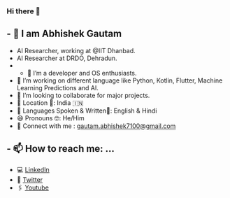 ### Hi there 👋

## - 🌺 I am Abhishek Gautam
- AI Researcher, working at @IIT Dhanbad.
- AI Researcher at DRDO, Dehradun.
- - 🔭 I’m a developer and OS enthusiasts.
- 🌱 I’m working on different language like Python, Kotlin, Flutter, Machine Learning Predictions
and AI.
- 👯 I’m looking to collaborate for major projects.
- 📌 Location 📍: India 🇮🇳
- 🔭 Languages Spoken & Written📝: English & Hindi 
- 😄 Pronouns 🤓: He/Him
- 💬 Connect with me : gautam.abhishek7100@gmail.com

## - 📫 How to reach me: ...
- 💻 <a href="https://www.linkedin.com/in/abhishek-gautam-0a7a56192/" target="_blank">LinkedIn </a>
- 🔗 <a href="https://twitter.com/abhishekghz710" target="_blank">Twitter</a>
- 🖇 <a href="https://www.linkedin.com/in/abhishek-gautam-0a7a56192/" target="_blank">Youtube</a>
